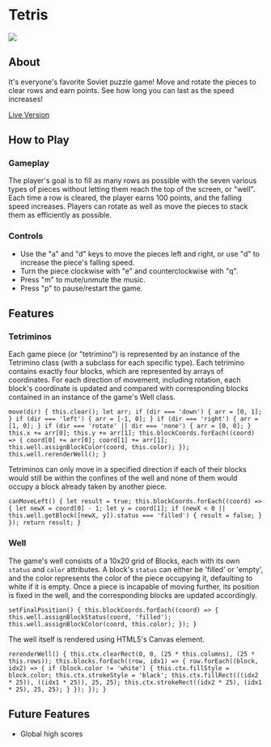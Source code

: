 # Tetris
<a href="http://will-watkins.com/tetris" >
  <img src="https://i.imgur.com/8lk59II.png" />
</a>

## About

It's everyone's favorite Soviet puzzle game! Move and rotate the pieces to clear rows and earn points. See how long you can last as the speed increases!

<a href="http://will-watkins.com/tetris" >Live Version</a>

## How to Play

### Gameplay

The player's goal is to fill as many rows as possible with the seven various types of pieces without letting them reach the top of the screen, or "well". Each time a row is cleared, the player earns 100 points, and the falling speed increases. Players can rotate as well as move the pieces to stack them as efficiently as possible.

### Controls

* Use the "a" and "d" keys to move the pieces left and right, or use "d" to increase the piece's falling speed.
* Turn the piece clockwise with "e" and counterclockwise with "q".
* Press "m" to mute/unmute the music.
* Press "p" to pause/restart the game.

## Features

### Tetriminos

Each game piece (or "tetrimino") is represented by an instance of the Tetrimino class (with a subclass for each specific type). Each tetrimino contains exactly four blocks, which are represented by arrays of coordinates. For each direction of movement, including rotation, each block's coordinate is updated and compared with corresponding blocks contained in an instance of the game's Well class.

`move(dir) {
  this.clear();
  let arr;
  if (dir === 'down') {
    arr = [0, 1];
  }
  if (dir === 'left') {
    arr = [-1, 0];
  }
  if (dir === 'right') {
    arr = [1, 0];
  }
  if (dir === 'rotate' || dir === 'none') {
    arr = [0, 0];
  }
  this.x += arr[0];
  this.y += arr[1];
  this.blockCoords.forEach((coord) => {
    coord[0] += arr[0];
    coord[1] += arr[1];
    this.well.assignBlockColor(coord, this.color);
  });
  this.well.rerenderWell();
}`

Tetriminos can only move in a specified direction if each of their blocks would still be within the confines of the well and none of them would occupy a block already taken by another piece.

`canMoveLeft() {
  let result = true;
  this.blockCoords.forEach((coord) => {
    let newX = coord[0] - 1;
    let y = coord[1];
    if (newX < 0 || this.well.getBlock([newX, y]).status === 'filled') {
      result = false;
    }
  });
  return result;
}`

### Well

The game's well consists of a 10x20 grid of Blocks, each with its own `status` and `color` attributes. A block's `status` can either be 'filled' or 'empty', and the color represents the color of the piece occupying it, defaulting to white if it is empty. Once a piece is incapable of moving further, its position is fixed in the well, and the corresponding blocks are updated accordingly.

`setFinalPosition() {
  this.blockCoords.forEach((coord) => {
    this.well.assignBlockStatus(coord, 'filled');
    this.well.assignBlockColor(coord, this.color);
  });
}`

The well itself is rendered using HTML5's Canvas element.

`rerenderWell() {
  this.ctx.clearRect(0, 0, (25 * this.columns), (25 * this.rows));
  this.blocks.forEach((row, idx1) => {
    row.forEach((block, idx2) => {
      if (block.color != 'white') {
      this.ctx.fillStyle = block.color;
      this.ctx.strokeStyle = 'black';
      this.ctx.fillRect(((idx2 * 25)), ((idx1 * 25)), 25, 25);
      this.ctx.strokeRect((idx2 * 25), (idx1 * 25), 25, 25);
      }
    });
  });
}`

## Future Features

* Global high scores
